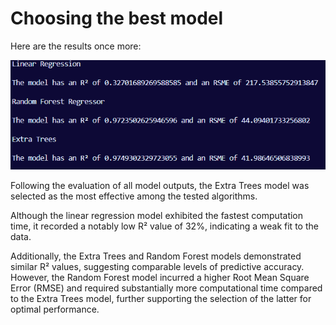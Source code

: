 # Choosing the best model

Here are the results once more:

![1713737949064](image/README/1713737949064.png)

Following the evaluation of all model outputs, the Extra Trees model was selected as the most effective among the tested algorithms.

Although the linear regression model exhibited the fastest computation time, it recorded a notably low R² value of 32%, indicating a weak fit to the data.

Additionally, the Extra Trees and Random Forest models demonstrated similar R² values, suggesting comparable levels of predictive accuracy. However, the Random Forest model incurred a higher Root Mean Square Error (RMSE) and required substantially more computational time compared to the Extra Trees model, further supporting the selection of the latter for optimal performance.
